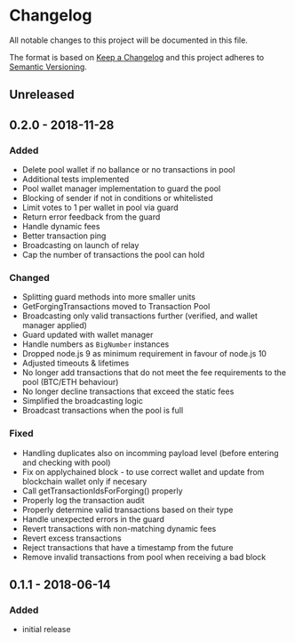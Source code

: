 # Changelog

All notable changes to this project will be documented in this file.

The format is based on [Keep a Changelog](http://keepachangelog.com/en/1.0.0/)
and this project adheres to [Semantic Versioning](http://semver.org/spec/v2.0.0.html).

## Unreleased

## 0.2.0 - 2018-11-28

### Added

- Delete pool wallet if no ballance or no transactions in pool
- Additional tests implemented
- Pool wallet manager implementation to guard the pool
- Blocking of sender if not in conditions or whitelisted
- Limit votes to 1 per wallet in pool via guard
- Return error feedback from the guard
- Handle dynamic fees
- Better transaction ping
- Broadcasting on launch of relay
- Cap the number of transactions the pool can hold

### Changed

- Splitting guard methods into more smaller units
- GetForgingTransactions moved to Transaction Pool
- Broadcasting only valid transactions further (verified, and wallet manager applied)
- Guard updated with wallet manager
- Handle numbers as `BigNumber` instances
- Dropped node.js 9 as minimum requirement in favour of node.js 10
- Adjusted timeouts & lifetimes
- No longer add transactions that do not meet the fee requirements to the pool (BTC/ETH behaviour)
- No longer decline transactions that exceed the static fees
- Simplified the broadcasting logic
- Broadcast transactions when the pool is full

### Fixed

- Handling duplicates also on incomming payload level (before entering and checking with pool)
- Fix on applychained block - to use correct wallet and update from blockchain wallet only if necesary
- Call getTransactionIdsForForging() properly
- Properly log the transaction audit
- Properly determine valid transactions based on their type
- Handle unexpected errors in the guard
- Revert transactions with non-matching dynamic fees
- Revert excess transactions
- Reject transactions that have a timestamp from the future
- Remove invalid transactions from pool when receiving a bad block

## 0.1.1 - 2018-06-14

### Added

- initial release
